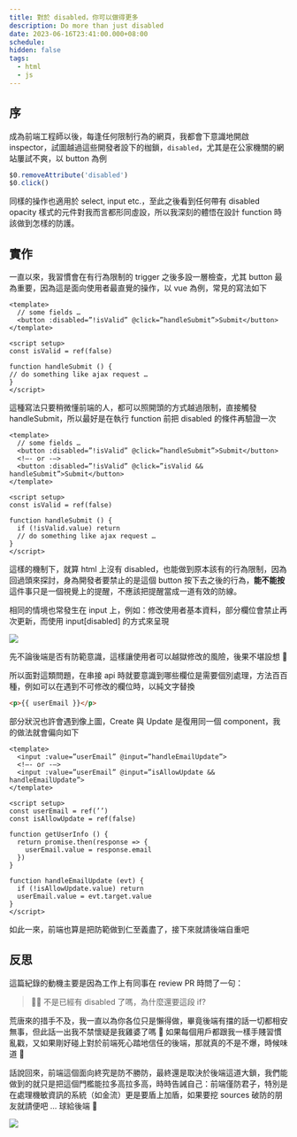 ```yaml
---
title: 對於 disabled，你可以做得更多
description: Do more than just disabled
date: 2023-06-16T23:41:00.000+08:00
schedule:
hidden: false
tags:
  - html
  - js
---
```



## 序

成為前端工程師以後，每逢任何限制行為的網頁，我都會下意識地開啟 inspector，試圖越過這些開發者設下的枷鎖，`disabled`，尤其是在公家機關的網站屢試不爽，以 button 為例

```js
$0.removeAttribute('disabled')
$0.click()
```

同樣的操作也適用於 select, input etc.，至此之後看到任何帶有 disabled opacity 樣式的元件對我而言都形同虛設，所以我深刻的體悟在設計 function 時該做到怎樣的防護。


## 實作

一直以來，我習慣會在有行為限制的 trigger 之後多設一層檢查，尤其 button 最為重要，因為這是面向使用者最直覺的操作，以 vue 為例，常見的寫法如下

```vue
<template>
  // some fields …
  <button :disabled=”!isValid” @click=”handleSubmit”>Submit</button>
</template>

<script setup>
const isValid = ref(false)

function handleSubmit () {
// do something like ajax request …
}
</script>
```

這種寫法只要稍微懂前端的人，都可以照開頭的方式越過限制，直接觸發 handleSubmit，所以最好是在執行 function 前把 disabled 的條件再驗證一次

```vue {5,12}
<template>
  // some fields …
  <button :disabled=”!isValid” @click=”handleSubmit”>Submit</button>
  <!—- or -—>
  <button :disabled=”!isValid” @click=”isValid && handleSubmit”>Submit</button>
</template>

<script setup>
const isValid = ref(false)

function handleSubmit () {
  if (!isValid.value) return
  // do something like ajax request …
}
</script>
```

這樣的機制下，就算 html 上沒有 disabled，也能做到原本該有的行為限制，因為回過頭來探討，身為開發者要禁止的是這個 button 按下去之後的行為，**能不能按**這件事只是一個視覺上的提醒，不應該把提醒當成一道有效的防線。

相同的情境也常發生在 input 上，例如：修改使用者基本資料，部分欄位會禁止再次更新，而使用 input[disabled] 的方式來呈現

![](https://www.notion.so/image/https%3A%2F%2Fs3-us-west-2.amazonaws.com%2Fsecure.notion-static.com%2Fcfb45b01-f97d-438b-9fbc-5cbb220174bd%2FCleanShot_2023-06-15_at_15.14.09.png?id=67415bf2-f1d2-4f56-9b10-c0adde3e4931&table=block&spaceId=97e46578-ab72-4131-b5e5-cf4f9a6129f1&width=2000&userId=dc5218bd-bd61-4da3-8a7d-f9791b956c76&cache=v2)


先不論後端是否有防範意識，這樣讓使用者可以越獄修改的風險，後果不堪設想 🤪

所以面對這類問題，在串接 api 時就要意識到哪些欄位是需要個別處理，方法百百種，例如可以在遇到不可修改的欄位時，以純文字替換

```html
<p>{{ userEmail }}</p>
```

部分狀況也許會遇到像上圖，Create 與 Update 是復用同一個 component，我的做法就會偏向如下

```vue {4,18}
<template>
  <input :value=”userEmail” @input=”handleEmailUpdate”>
  <!—- or -—>
  <input :value=”userEmail” @input=”isAllowUpdate && handleEmailUpdate”>
</template>

<script setup>
const userEmail = ref(’’)
const isAllowUpdate = ref(false)

function getUserInfo () {
  return promise.then(response => {
    userEmail.value = response.email
  })
}

function handleEmailUpdate (evt) {
  if (!isAllowUpdate.value) return
  userEmail.value = evt.target.value
}
</script>
```

如此一來，前端也算是把防範做到仁至義盡了，接下來就請後端自重吧


## 反思

這篇紀錄的動機主要是因為工作上有同事在 review PR 時問了一句：

> 👨‍💻 不是已經有 disabled 了嗎，為什麼還要這段 if?

荒唐來的措手不及，我一直以為你各位只是懶得做，畢竟後端有擋的話一切都相安無事，但此話一出我不禁懷疑是我雞婆了嗎 🫥 如果每個用戶都跟我一樣手賤習慣亂戳，又如果剛好碰上對於前端死心踏地信任的後端，那就真的不是不爆，時候味道 👃

話說回來，前端這個面向終究是防不勝防，最終還是取決於後端這道大鎖，我們能做到的就只是把這個門檻能拉多高拉多高，時時告誡自己：前端僅防君子，特別是在處理機敏資訊的系統（如金流）更是要盾上加盾，如果要挖 sources 破防的朋友就請便吧 … 球給後端 🤞

![](https://www.notion.so/image/https%3A%2F%2Fs3-us-west-2.amazonaws.com%2Fsecure.notion-static.com%2F681ee7be-79ed-47cc-88a1-c1e1d1ae8a14%2FCleanShot_2023-06-15_at_15.48.48.png?id=ed62151c-53bf-4159-9f6d-dafd5a625212&table=block&spaceId=97e46578-ab72-4131-b5e5-cf4f9a6129f1&width=2000&userId=dc5218bd-bd61-4da3-8a7d-f9791b956c76&cache=v2)

